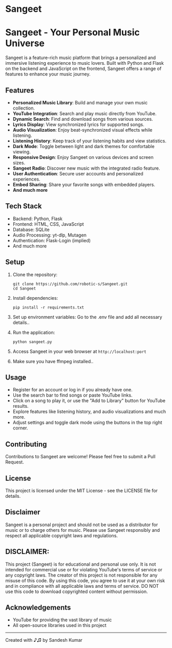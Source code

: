 # Sangeet

# Sangeet - Your Personal Music Universe

Sangeet is a feature-rich music platform that brings a personalized and immersive listening experience to music lovers. Built with Python and Flask on the backend and JavaScript on the frontend, Sangeet offers a range of features to enhance your music journey.

## Features

- **Personalized Music Library**: Build and manage your own music collection.
- **YouTube Integration**: Search and play music directly from YouTube.
- **Dynamic Search**: Find and download songs from various sources.
- **Lyrics Display**: View synchronized lyrics for supported songs.
- **Audio Visualization**: Enjoy beat-synchronized visual effects while listening.
- **Listening History**: Keep track of your listening habits and view statistics.
- **Dark Mode**: Toggle between light and dark themes for comfortable viewing.
- **Responsive Design**: Enjoy Sangeet on various devices and screen sizes.
- **Sangeet Radio**: Discover new music with the integrated radio feature.
- **User Authentication**: Secure user accounts and personalized experiences.
- **Embed Sharing**: Share your favorite songs with embedded players.
- **And much more**

## Tech Stack

- Backend: Python, Flask
- Frontend: HTML, CSS, JavaScript
- Database: SQLite
- Audio Processing: yt-dlp, Mutagen
- Authentication: Flask-Login (implied)
- And much more

## Setup

1. Clone the repository:
   ```
   git clone https://github.com/robotic-s/Sangeet.git
   cd Sangeet
   ```

2. Install dependencies:
   ```
   pip install -r requirements.txt
   ```

3. Set up environment variables:
   Go to the .env file and add all necessary details..



4. Run the application:
   ```
   python sangeet.py
   ```

6. Access Sangeet in your web browser at `http://localhost:port`

7. Make sure you have ffmpeg installed..

## Usage

- Register for an account or log in if you already have one.
- Use the search bar to find songs or paste YouTube links.
- Click on a song to play it, or use the "Add to Library" button for YouTube results.
- Explore features like  listening history, and audio visualizations and much more.
- Adjust settings and toggle dark mode using the buttons in the top right corner.








## Contributing

Contributions to Sangeet are welcome! Please feel free to submit a Pull Request.

## License

This project is licensed under the MIT License - see the LICENSE file for details.

## Disclaimer

Sangeet is a personal project and should not be used as a distributor for music or to charge others for music. Please use Sangeet responsibly and respect all applicable copyright laws and regulations.

## DISCLAIMER:
This project (Sangeet) is for educational and personal use only. It is not intended for commercial use or for violating YouTube's terms of service or any copyright laws. The creator of this project is not responsible for any misuse of this code. By using this code, you agree to use it at your own risk and in compliance with all applicable laws and terms of service. DO NOT use this code to download copyrighted content without permission.
## Acknowledgements

- YouTube for providing the vast library of music
- All open-source libraries used in this project

---

Created with ♪♫ by Sandesh Kumar

